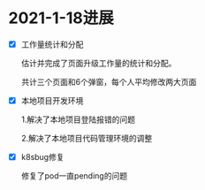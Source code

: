 # 2021-1-18进展

- [x] 工作量统计和分配

  估计并完成了页面升级工作量的统计和分配。

  共计三个页面和6个弹窗，每个人平均修改两大页面

- [x] 本地项目开发环境

  1.解决了本地项目登陆报错的问题

  2.解决了本地项目代码管理环境的调整

- [x] k8sbug修复

  修复了pod一直pending的问题

  

  